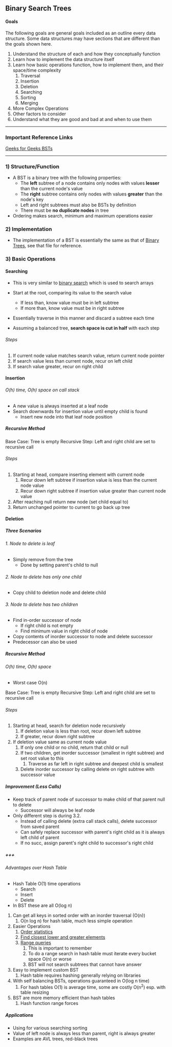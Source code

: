 ## Binary Search Trees
#### Goals 
The following goals are general goals included as an outline every data structure. Some data structures may have sections that are different than the goals shown here.
1) Understand the structure of each and how they conceptually function
2) Learn how to implement the data structure itself
3) Learn how basic operations function, how to implement them, and their space/time complexity
	1) Traversal
	2) Insertion    
	3) Deletion
	4) Searching
	5) Sorting
	6) Merging
4) More Complex Operations
5) Other factors to consider
6) Understand what they are good and bad at and when to use them

---

### Important Reference Links

[Geeks for Geeks BSTs](https://www.geeksforgeeks.org/introduction-to-binary-search-tree-data-structure-and-algorithm-tutorials/?ref=lbp)

---

### 1) Structure/Function

- A BST is a binary tree with the following properties:
	- The **left** subtree of a node contains only nodes with values **lesser** than the current node's value
	- The **right** subtree contains only nodes with values **greater** than the node's key
	- Left and right subtrees must also be BSTs by definition
	- There must be **no duplicate nodes** in tree
- Ordering makes search, minimum and maximum operations easier

### 2) Implementation

- The implementation of a BST is essentially the same as that of [Binary Trees](obsidian://open?vault=Obsidian%20Vault&file=Coding%20Interview%20Notes%2FReview%20Topics%2FData%20Structures%2FBinary%20Trees), see that file for reference.

### 3) Basic Operations

#### Searching

- This is very similar to [binary search](obsidian://open?vault=Obsidian%20Vault&file=Coding%20Interview%20Notes%2FReview%20Topics%2FAlgorithms%2FBinary%20Search) which is used to search arrays

- Start at the root, comparing its value to the search value
	- If less than, know value must be in left subtree
	- If more than, know value must be in right subtree
- Essentially traverse in this manner and discard a subtree each time
- Assuming a balanced tree, **search space is cut in half** with each step

###### Steps
1. If current node value matches search value, return current node pointer
2. If search value less than current node, recur on left child
3. If search value greater, recur on right child

#### Insertion
###### O(h) time, O(h) space on call stack
- A new value is always inserted at a leaf node
- Search downwards for insertion value until empty child is found
	- Insert new node into that leaf node position

##### Recursive Method
Base Case: Tree is empty
Recursive Step: Left and right child are set to recursive call
###### Steps
1. Starting at head, compare inserting element with current node
	1. Recur down left subtree if insertion value is less than the current node value
	2. Recur down right subtree if insertion value greater than current node value
2. After reaching null return new node (set child equal to)
3. Return unchanged pointer to current to go back up tree

#### Deletion

##### Three Scenarios
###### 1. Node to delete is leaf
- Simply remove from the tree 
	- Done by setting parent's child to null
###### 2. Node to delete has only one child
- Copy child to deletion node and delete child
###### 3. Node to delete has two children
- Find in-order successor of node
	- If right child is not empty
	- Find minimum value in right child of node
- Copy contents of inorder successor to node and delete successor
- Predecessor can also be used

##### Recursive Method
###### O(h) time, O(h) space
- Worst case O(n)

Base Case: Tree is empty
Recursive Step: Left and right child are set to recursive call

###### Steps
1. Starting at head, search for deletion node recursively
	1. If deletion value is less than root, recur down left subtree
	2. If greater, recur down right subtree
3. If deletion value same as current node value
	1. If only one child or no child, return that child or null
	2. If two children, get inorder successor (smallest in right subtree) and set root value to this
		1. Traverse as far left in right subtree and deepest child is smallest
	2. Delete inorder successor by calling delete on right subtree with successor value

 ##### Improvement (Less Calls)

- Keep track of parent node of successor to make child of that parent null to delete
	- Successor will always be leaf node
- Only different step is during 3.2.
	- Instead of calling delete (extra call stack calls), delete successor from saved parent
	- Can safely replace successor with parent's right child as it is always left child of parent
	- If no succ, assign parent's right child to successor's right child 



##### +++
###### Advantages over Hash Table
- Hash Table O(1) time operations
	- Search
	- Insert
	- Delete
- In BST these are all O(log n)

1. Can get all keys in sorted order with an inorder traversal (O(n))
	1. O(n log n) for hash table, much less simple operation
2. Easier Operations
	1. [Order statistics](https://www.geeksforgeeks.org/find-k-th-smallest-element-in-bst-order-statistics-in-bst/)
	2. [Find closest lower and greater elements](https://www.geeksforgeeks.org/floor-and-ceil-from-a-bst/)
	3. [Range queries](https://www.geeksforgeeks.org/print-bst-keys-in-the-given-range/)
		1. This is important to remember
		2. To do a range search in hash table must iterate every bucket space O(n) or worse
		3. BST will not search subtrees that cannot have answer
3. Easy to implement custom BST
	1. Hash table requires hashing generally relying on libraries
4. With self balancing BSTs, operations guaranteed in O(log n time)
	1. For hash tables O(1) is average time, some are costly O(n<sup>2</sup>)  esp. with table resizing
5. BST are more memory efficient than hash tables
	1. Hash function range forces 

##### Applications

- Using for various searching sorting
- Value of left node is always less than parent, right is always greater
- Examples are AVL trees, red-black trees
